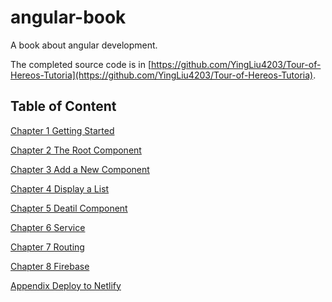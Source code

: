 # angular-book

A book about angular development.

The completed source code is in [https://github.com/YingLiu4203/Tour-of-Hereos-Tutoria](https://github.com/YingLiu4203/Tour-of-Hereos-Tutoria).

## Table of Content

[Chapter 1 Getting Started](./ch01/ch01-getting-started.md)

[Chapter 2 The Root Component](./ch02/ch02-the-root-component.md)

[Chapter 3 Add a New Component](./ch03/ch03-add-new-component.md)

[Chapter 4 Display a List](./ch04/ch04-display-list.md)

[Chapter 5 Deatil Component](./ch05/ch05-detail-component.md)

[Chapter 6 Service](./ch06/ch06-service.md)

[Chapter 7 Routing](./ch07/ch07-routing.md)

[Chapter 8 Firebase](./ch08/ch08-firebase.md)

[Appendix Deploy to Netlify](./appdenix/deploy-to-netlify.md)
